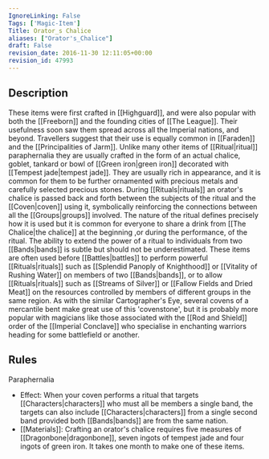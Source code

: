 ```yaml
---
IgnoreLinking: False
Tags: ['Magic-Item']
Title: Orator_s Chalice
aliases: ["Orator's_Chalice"]
draft: False
revision_date: 2016-11-30 12:11:05+00:00
revision_id: 47993
---
```


## Description
These items were first crafted in [[Highguard]], and were also popular with both the [[Freeborn]] and the founding cities of [[The League]]. Their usefulness soon saw them spread across all the Imperial nations, and beyond. Travellers suggest that their use is equally common in [[Faraden]] and the [[Principalities of Jarm]].
Unlike many other items of [[Ritual|ritual]] paraphernalia they are usually crafted in the form of an actual chalice, goblet, tankard or bowl of [[Green iron|green iron]] decorated with [[Tempest jade|tempest jade]]. They are usually rich in appearance, and it is common for them to be further ornamented with precious metals and carefully selected precious stones. During [[Rituals|rituals]] an orator's chalice is passed back and forth between the subjects of the ritual and the [[Coven|coven]] using it, symbolically reinforcing the connections between all the [[Groups|groups]] involved. The nature of the ritual defines precisely how it is used but it is common for everyone to share a drink from [[The Chalice|the chalice]] at the beginning ,or during the performance, of the ritual.
The ability to extend the power of a ritual to individuals from two [[Bands|bands]] is subtle but should not be underestimated. These items are often used before [[Battles|battles]] to perform powerful [[Rituals|rituals]] such as [[Splendid Panoply of Knighthood]] or [[Vitality of Rushing Water]] on members of two [[Bands|bands]], or to allow [[Rituals|rituals]] such as [[Streams of Silver]] or [[Fallow Fields and Dried Meat]] on the resources controlled by members of different groups in the same region.
As with the similar Cartographer's Eye, several covens of a mercantile bent make great use of this 'covenstone', but it is probably more popular with magicians like those associated with the [[Rod and Shield]] order of the [[Imperial Conclave]] who specialise in enchanting warriors heading for some battlefield or another.
## Rules
Paraphernalia
* Effect: When your coven performs a ritual that targets [[Characters|characters]] who must all be members a single band, the targets can also include [[Characters|characters]] from a single second band provided both [[Bands|bands]] are from the same nation.
* [[Materials]]: Crafting an orator's chalice requires five measures of [[Dragonbone|dragonbone]], seven ingots of tempest jade and four ingots of green iron. It takes one month to make one of these items.